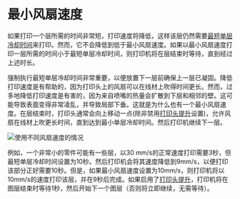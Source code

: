 最小风扇速度
====
如果打印一个层所需的时间非常短，打印速度将降低，这样该层仍然需要[最短单层冷却时间](cool_min_layer_time.md)来打印。然而，它不会降低到低于最小风扇速度。如果以最小风扇速度打印一层所需的时间小于最短单层冷却时间，则打印机将在层结束时等待，直到经过上述时长。

强制执行最短单层冷却时间非常重要，以便放置下一层前确保上一层已凝固。降低打印速度是有帮助的，因为打印头上的风扇可以在线材上吹得时间更长。然而，过多地降低打印速度是有害的，因为来自喷嘴的热量会扩散到下层和相邻的壁。这可能导致表面变得非常凌乱，并导致局部下垂。这就是为什么也有一个最小风扇速度。在层结束时，打印头通常会向上移动一点(除非禁用[打印头提升](cool_lift_head.md)设置)，允许风扇在线材上吹更长时间，直到达到最小单层冷却时间。然后打印机继续下一层。

![使用不同风扇速度的情况](../images/cool_fan_speed.svg)

例如，一个非常小的零件可能有一些层，以30 mm/s的正常速度打印需要3秒，但最短单层冷却时间设置为10秒。然后打印机会将其速度降低到9mm/s，以便打印该部分正好需要10秒。但是，如果最小风扇速度设置为10mm/s，则打印机将以10mm/s的速度打印该层，并在9秒后完成。如果启用了[打印头提升](cool_lift_head.md)，打印机将在图层结束时等待1秒，然后开始下一个图层（否则将立即继续，无需等待）。
